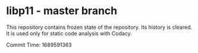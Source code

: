 # libp11 - master branch

This repository contains frozen state of the repository.
Its history is cleared. It is used only for static code
analysis with Codacy.

Commit Time: 1689591363